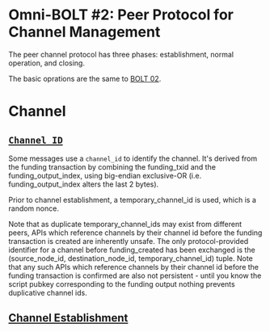 # Omni-BOLT #2: Peer Protocol for Channel Management

The peer channel protocol has three phases: establishment, normal operation, and closing.

The basic oprations are the same to [BOLT 02](https://github.com/lightningnetwork/lightning-rfc/blob/master/02-peer-protocol.md). 


# Channel

## [`Channel ID`](https://github.com/lightningnetwork/lightning-rfc/blob/master/02-peer-protocol.md#definition-of-channel_id)
Some messages use a `channel_id` to identify the channel. It's derived from the funding transaction by combining the funding_txid and the funding_output_index, using big-endian exclusive-OR (i.e. funding_output_index alters the last 2 bytes).

Prior to channel establishment, a temporary_channel_id is used, which is a random nonce.

Note that as duplicate temporary_channel_ids may exist from different peers, APIs which reference channels by their channel id before the funding transaction is created are inherently unsafe. The only protocol-provided identifier for a channel before funding_created has been exchanged is the (source_node_id, destination_node_id, temporary_channel_id) tuple. Note that any such APIs which reference channels by their channel id before the funding transaction is confirmed are also not persistent - until you know the script pubkey corresponding to the funding output nothing prevents duplicative channel ids.

## [Channel Establishment]()


